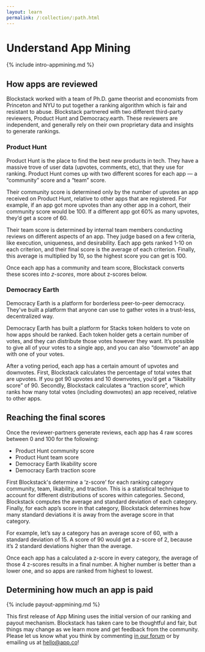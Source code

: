 ```yaml
---
layout: learn
permalink: /:collection/:path.html
---
```

# Understand App Mining

{% include intro-appmining.md %}

## How apps are reviewed

Blockstack worked with a team of Ph.D. game theorist and economists from
Princeton and NYU to put together a ranking algorithm which is fair and
resistant to abuse. Blockstack partnered with two different third-party
reviewers, Product Hunt and Democracy.earth. These reviewers are independent,
and generally rely on their own proprietary data and insights to generate
rankings.

### Product Hunt

Product Hunt is the place to find the best new products in tech. They have a
massive trove of user data (upvotes, comments, etc), that they use for ranking.
Product Hunt comes up with two different scores for each app — a “community”
score and a “team” score.

Their community score is determined only by the number of upvotes an app
received on Product Hunt, relative to other apps that are registered. For
example, if an app got more upvotes than any other app in a cohort, their
community score would be 100. If a different app got 60% as many upvotes, they’d
get a score of 60.

Their team score is determined by internal team members conducting reviews on
different aspects of an app. They judge based on a few criteria, like execution,
uniqueness, and desirability. Each app gets ranked 1-10 on each criterion, and
their final score is the average of each criterion. Finally, this average is
multiplied by 10, so the highest score you can get is 100.

Once each app has a community and team score, Blockstack converts these scores into
_z-scores_, more about z-scores below.

### Democracy Earth

Democracy Earth is a platform for borderless peer-to-peer democracy. They’ve
built a platform that anyone can use to gather votes in a trust-less,
decentralized way.

Democracy Earth has built a platform for Stacks token holders to vote on how
apps should be ranked. Each token holder gets a certain number of votes, and
they can distribute those votes however they want. It’s possible to give all of
your votes to a single app, and you can also “downvote” an app with one of your
votes.

After a voting period, each app has a certain amount of upvotes and downvotes.
First, Blockstack calculates the percentage of total votes that are upvotes. If
you got 90 upvotes and 10 downvotes, you’d get a “likability score” of 90.
Secondly, Blockstack calculates a “traction score”, which ranks how many total
votes (including downvotes) an app received, relative to other apps.

## Reaching the final scores

Once the reviewer-partners generate reviews, each app has 4 raw scores between 0
and 100 for the following:

* Product Hunt community score
* Product Hunt team score
* Democracy Earth likability score
* Democracy Earth traction score

First Blockstack's determine a ‘z-score’ for each ranking category community,
team, likability, and traction. This is a statistical technique to account for
different distributions of scores within categories. Second, Blockstack computes
the average and standard deviation of each category. Finally, for each app’s
score in that category, Blockstack determines how many standard deviations it is
away from the average score in that category.

For example, let’s say a category has an average score of 60, with a standard
deviation of 15. A score of 90 would get a z-score of 2, because it’s 2 standard
deviations higher than the average.

Once each app has a calculated a z-score in every category, the average of those
4 z-scores results in a final number. A higher number is better than a lower
one, and so apps are ranked from highest to lowest.

## Determining how much an app is paid

{% include payout-appmining.md %}

This first release of App Mining uses the initial version of our ranking and
payout mechanism. Blockstack has taken care to be thoughtful and fair, but
things may change as we learn more and get feedback from the community. Please
let us know what you think by commenting <a href="https://forum.blockstack.org"
target="\_blank">in our forum</a> or by emailing us at <hello@app.co>!

